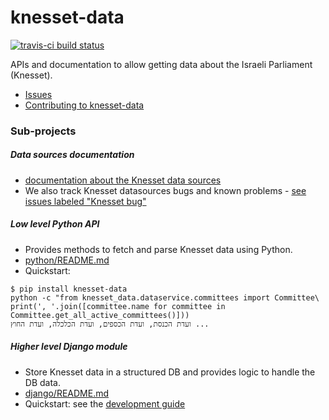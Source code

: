 # knesset-data
[![travis-ci build status](https://travis-ci.org/hasadna/knesset-data.svg)](https://travis-ci.org/hasadna/knesset-data)

APIs and documentation to allow getting data about the Israeli Parliament (Knesset).

* [Issues](https://github.com/hasadna/knesset-dataservice/issues)
* [Contributing to knesset-data](CONTRIBUTING.md)

### Sub-projects

##### Data sources documentation

* [documentation about the Knesset data sources](docs/Data%20Sources.md)
* We also track Knesset datasources bugs and known problems - [see issues labeled "Knesset bug"](https://github.com/hasadna/knesset-data/issues?q=is%3Aissue+is%3Aopen+label%3A%22Knesset+bug%22)

##### Low level Python API

* Provides methods to fetch and parse Knesset data using Python.
* [python/README.md](python/README.md)
* Quickstart:
```
$ pip install knesset-data
python -c "from knesset_data.dataservice.committees import Committee\
print(', '.join([committee.name for committee in Committee.get_all_active_committees()]))
ועדת הכנסת, ועדת הכספים, ועדת הכלכלה, ועדת החוץ ...
```

##### Higher level Django module

* Store Knesset data in a structured DB and provides logic to handle the DB data.
* [django/README.md](django/README.md)
* Quickstart: see the [development guide](django/DEVELOPMENT.md)
